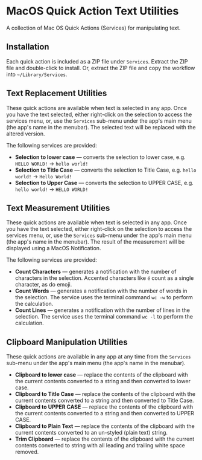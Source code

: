 # MacOS Quick Action Text Utilities
A collection of Mac OS Quick Actions (Services) for manipulating text.

## Installation

Each quick action is included as a ZIP file under `Services`. Extract the ZIP file and double-click to install. Or, extract the ZIP file and copy the workflow into `~/Library/Services`.

## Text Replacement Utilities

These quick actions are available when text is selected in any app. Once you have the text selected, either right-click on the selection to access the services menu, or, use the `Services` sub-menu under the app's main menu (the app's name in the menubar). The selected text will be replaced with the altered version.

The following services are provided:

* **Selection to lower case** — converts the selection to lower case, e.g. `HELLO WORLD!` → `hello world!`
* **Selection to Title Case** — converts the selection to Title Case, e.g. `hello world!` → `Hello World!`
* **Selection to Upper Case** — converts the selection to UPPER CASE, e.g. `hello world!` → `HELLO WORLD!`

## Text Measurement Utilities

These quick actions are available when text is selected in any app. Once you have the text selected, either right-click on the selection to access the services menu, or, use the `Services` sub-menu under the app's main menu (the app's name in the menubar). The result of the measurement will be displayed using a MacOS Notification.

The following services are provided:

* **Count Characters** — generates a notification with the number of characters in the selection. Accented characters like `é` count as a single character, as do emoji.
* **Count Words** — generates a notification with the number of words in the selection. The service uses the terminal command `wc -w` to perform the calculation.
* **Count Lines** — generates a notification with the number of lines in the selection. The service uses the terminal command `wc -l` to perform the calculation.

## Clipboard Manipulation Utilities

These quick actions are available in any app at any time from the `Services` sub-menu under the app's main menu (the app's name in the menubar).

* **Clipboard to lower case** — replace the contents of the clipboard with the current contents converted to a string and then converted to lower case.
* **Clipboard to Title Case** — replace the contents of the clipboard with the current contents converted to a string and then converted to Title Case.
* **Clipboard to UPPER CASE** — replace the contents of the clipboard with the current contents converted to a string and then converted to UPPER CASE.
* **Clipboard to Plain Text** — replace the contents of the clipboard with the current contents converted to an un-styled (plain text) string.
* **Trim Clipboard** — replace the contents of the clipboard with the current contents converted to string with all leading and trailing white space removed.